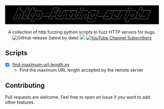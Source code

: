 ![](./.github/banner.png)

<p align="center">
  A collection of http fuzzing python scripts to fuzz HTTP servers for bugs.
  <br>
  <img alt="GitHub release (latest by date)" src="https://img.shields.io/github/v/release/p0dalirius/http-fuzzing-scripts">
  <a href="https://twitter.com/intent/follow?screen_name=podalirius_" title="Follow"><img src="https://img.shields.io/twitter/follow/podalirius_?label=Podalirius&style=social"></a>
  <a href="https://www.youtube.com/c/Podalirius_?sub_confirmation=1" title="Subscribe"><img alt="YouTube Channel Subscribers" src="https://img.shields.io/youtube/channel/subscribers/UCF_x5O7CSfr82AfNVTKOv_A?style=social"></a>
  <br>
</p>

## Scripts

 - [x] [find-maximum-url-length.py](./maximum-url-dichotomic/find-maximum-url-length.py)
   + Find the maximum URL length accepted by the remote server

## Contributing

Pull requests are welcome. Feel free to open an issue if you want to add other features.
